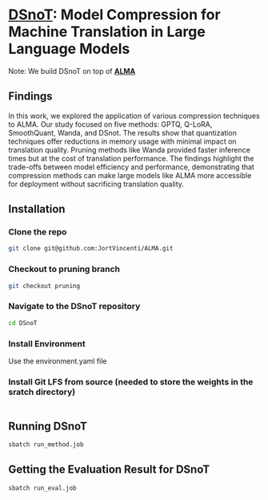 # [**DSnoT**](https://github.com/JortVincenti/ALMA/tree/pruning/DSnoT): Model Compression for Machine Translation in Large Language Models
Note: We build DSnoT on top of [**ALMA**](https://github.com/jortVincenti/ALMA/)
## Findings

In this work, we explored the application of various compression techniques to ALMA. Our study focused on five methods: GPTQ, Q-LoRA, SmoothQuant, Wanda, and DSnot. The results show that quantization techniques offer reductions in memory usage with minimal impact on translation quality. Pruning methods like Wanda provided faster inference times but at the cost of translation performance. The findings highlight the trade-offs between model efficiency and performance, demonstrating that compression methods can make large models like ALMA more accessible for deployment without sacrificing translation quality.


## Installation


### Clone the repo
```bash
git clone git@github.com:JortVincenti/ALMA.git
```

### Checkout to pruning branch
```bash
git checkout pruning
```
### Navigate to the DSnoT repository 
```bash
cd DSnoT
```
### Install Environment
Use the environment.yaml file

### Install Git LFS from source (needed to store the weights in the sratch directory)
```bash

```

## Running DSnoT
```bash
sbatch run_method.job
```

## Getting the Evaluation Result for DSnoT
```bash
sbatch run_eval.job
```